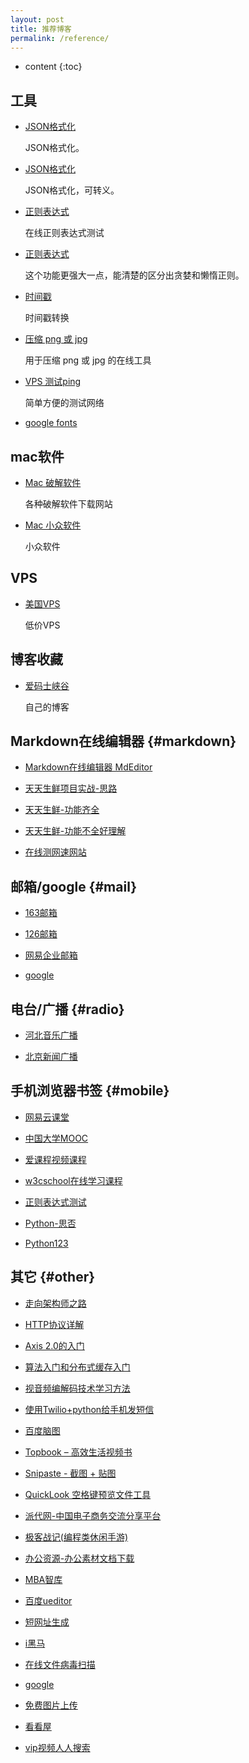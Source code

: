 ```yaml
---
layout: post
title: 推荐博客
permalink: /reference/
---
```


* content
{:toc}


## 工具

* [JSON格式化](https://www.json.cn/)

    JSON格式化。

* [JSON格式化](http://www.bejson.com/)

    JSON格式化，可转义。

* [正则表达式](http://tool.oschina.net/regex/)

    在线正则表达式测试

* [正则表达式](https://regex101.com/)

    这个功能更强大一点，能清楚的区分出贪婪和懒惰正则。

* [时间戳](https://tool.lu/timestamp/)

    时间戳转换

- [压缩 png 或 jpg](https://tinypng.com/)

    用于压缩 png 或 jpg 的在线工具

* [VPS 测试ping](http://ping.pe/)

    简单方便的测试网络

* [google fonts](https://fonts.google.com/)

## mac软件

* [Mac 破解软件](https://www.waitsun.com/)

    各种破解软件下载网站
    
* [Mac 小众软件](https://www.appinn.com/category/mac/)
    
    小众软件

## VPS

* [美国VPS](https://idc.wiki/clientarea.php?action=products)

    低价VPS
    
## 博客收藏

* [爱码士峡谷](http://www.jpjny.xyz)

    自己的博客

Markdown在线编辑器								{#markdown}
-----------------------------------------------------------------
+ [Markdown在线编辑器 MdEditor](https://www.mdeditor.com/)

+ [天天生鲜项目实战-思路](https://www.cnblogs.com/welan/p/9231530.html)

+ [天天生鲜-功能齐全](https://github.com/sweetdoctor/dailyfresh)

+ [天天生鲜-功能不全好理解](https://github.com/shihao1010/tiantianshengxian)

+ [在线测网速网站](http://www.speedtest.cn/)


邮箱/google					{#mail}
-----------------------------------------------------------------

+ [163邮箱](https://mail.163.com/)

+ [126邮箱](https://mail.126.com/)

+ [网易企业邮箱](https://qiye.163.com/login/)

+ [google](https://www.google.com/)


电台/广播					{#radio}
-----------------------------------------------------------------

+ [河北音乐广播](https://www.qingting.fm/radios/1649)

+ [北京新闻广播](https://www.qingting.fm/radios/339)


手机浏览器书签									{#mobile}
-----------------------------------------------------------------

+ [网易云课堂](https://study.163.com/)

+ [中国大学MOOC](https://www.icourse163.org/)

+ [爱课程视频课程](http://www.icourses.cn/home/)

+ [w3cschool在线学习课程](https://www.w3cschool.cn/)

+ [正则表达式测试](http://tool.oschina.net/regex/)

+ [Python-思否](https://segmentfault.com/t/python)

+ [Python123](https://www.python123.io/)

其它												{#other}
-----------------------------------------------------------------

+ [走向架构师之路](http://blog.csdn.net/cutesource/article/details/4901506)

+ [HTTP协议详解](http://www.jmarshall.com/easy/http/)

+ [Axis 2.0的入门](http://blog.csdn.net/csh624366188/article/details/8362696)

+ [算法入门和分布式缓存入门](http://www.cnblogs.com/huangxincheng/archive/2011/11/14/2249046.html)

+ [视音频编解码技术学习方法](http://blog.csdn.net/leixiaohua1020/article/details/18893769)

+ [使用Twilio+python给手机发短信](https://www.jianshu.com/p/91b55f47de8a)

+ [百度脑图](http://naotu.baidu.com/)

+ [Topbook – 高效生活视频书](https://topbook.cc/overview)

+ [Snipaste - 截图 + 贴图](https://zh.snipaste.com/)

+ [QuickLook 空格键预览文件工具](https://pooi.moe/QuickLook/)

+ [派代网-中国电子商务交流分享平台](http://www.paidai.com/)

+ [极客战记(编程类休闲手游)](https://codecombat.163.com/)

+ [办公资源-办公素材文档下载](http://www.bangongziyuan.com/)

+ [MBA智库](https://www.mbalib.com/)

+ [百度ueditor](https://ueditor.baidu.com/website/onlinedemo.html)

+ [短网址生成](http://dwz.wailian.work/)

+ [i黑马](http://www.iheima.com/)

+ [在线文件病毒扫描](http://www.virscan.org/language/zh-cn/)

+ [google](https://www.google.com.hk/)

+ [免费图片上传](http://chuantu.biz/)

+ [看看屋](https://www.kankanwu.com/)

+ [vip视频人人搜索](http://vip.renrensousuo.com)


